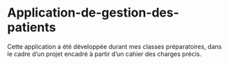 # Application-de-gestion-des-patients
Cette application a été développée durant mes classes préparatoires, dans le cadre d’un projet encadré à partir d’un cahier des charges précis.
